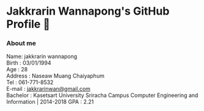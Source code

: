 # Jakkrarin Wannapong's GitHub Profile 👋

### About me

Name: jakkrarin wannapong<br>
Birth  :  03/01/1994<br>
Age  :  28<br>
Address  :  Naseaw  Muang  Chaiyaphum<br>
Tel  :  061-771-8532<br>
E-mail : jakkrarinwan@gmail.com<br>
Bachelor : Kasetsart University Sriracha Campus
Computer Engineering and Information  |  2014-2018
GPA  :  2.21<br>
